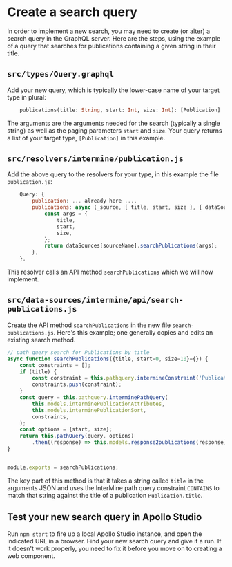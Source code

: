 # Create a search query #
In order to implement a new search, you may need to create (or alter) a search query in the GraphQL server. Here are the steps, using the example of
a query that searches for publications containing a given string in their title.

## `src/types/Query.graphql` ##
Add your new query, which is typically the lower-case name of your target type in plural:
```graphql
    publications(title: String, start: Int, size: Int): [Publication]
```   
The arguments are the arguments needed for the search (typically a single string) as well as the paging parameters `start` and `size`. Your query
returns a list of your target type, `[Publication]` in this example.

## `src/resolvers/intermine/publication.js` ##
Add the above query to the resolvers for your type, in this example the file `publication.js`:
```javascript
    Query: {
        publication: ... already here ...,
        publications: async (_source, { title, start, size }, { dataSources }) => {
            const args = {
                title,
                start,
                size,
            };
            return dataSources[sourceName].searchPublications(args);
        },
    },
```
This resolver calls an API method `searchPublications` which we will now implement.

## `src/data-sources/intermine/api/search-publications.js` ##
Create the API method `searchPublications` in the new file `search-publications.js`. Here's this example; one generally copies and edits an
existing search method.
```javascript
// path query search for Publications by title
async function searchPublications({title, start=0, size=10}={}) {
    const constraints = [];
    if (title) {
        const constraint = this.pathquery.intermineConstraint('Publication.title', 'CONTAINS', title);
        constraints.push(constraint);
    }
    const query = this.pathquery.interminePathQuery(
        this.models.interminePublicationAttributes,
        this.models.interminePublicationSort,
        constraints,
    );
    const options = {start, size};
    return this.pathQuery(query, options)
        .then((response) => this.models.response2publications(response));
}


module.exports = searchPublications;
```
The key part of this method is that it takes a string called `title` in the arguments JSON and uses the InterMine path query constraint 
`CONTAINS` to match that string against the title of a publication `Publication.title`.

## Test your new search query in Apollo Studio ##
Run `npm start` to fire up a local Apollo Studio instance, and open the indicated URL in a browser. Find your new search query and give it a run.
If it doesn't work properly, you need to fix it before you move on to creating a web component.
